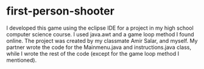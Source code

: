 # first-person-shooter
I developed this game using the eclipse IDE for a project in my high school computer science course. I used java.awt and a game loop method I found online. The project was
created by my classmate Amir Salar, and myself. My partner wrote the code for the Mainmenu.java and instructions.java class, while I wrote the rest of the code
(except for the game loop method I mentioned).
